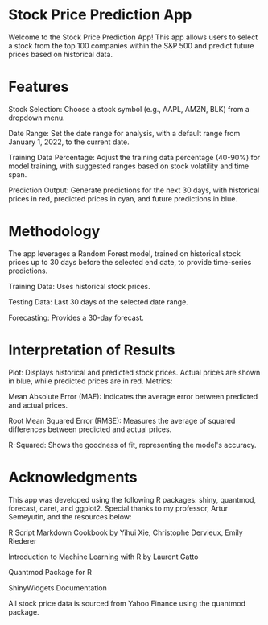 # Stock Price Prediction App
Welcome to the Stock Price Prediction App! This app allows users to select a stock from the top 100 companies within the S&P 500 and predict future prices based on historical data.

# Features
Stock Selection: Choose a stock symbol (e.g., AAPL, AMZN, BLK) from a dropdown menu.

Date Range: Set the date range for analysis, with a default range from January 1, 2022, to the current date.

Training Data Percentage: Adjust the training data percentage (40-90%) for model training, with suggested ranges based on stock volatility and time span.

Prediction Output: Generate predictions for the next 30 days, with historical prices in red, predicted prices in cyan, and future predictions in blue.

# Methodology

The app leverages a Random Forest model, trained on historical stock prices up to 30 days before the selected end date, to provide time-series predictions.

Training Data: Uses historical stock prices.

Testing Data: Last 30 days of the selected date range.

Forecasting: Provides a 30-day forecast.

# Interpretation of Results

Plot: Displays historical and predicted stock prices. Actual prices are shown in blue, while predicted prices are in red.
Metrics:

Mean Absolute Error (MAE): Indicates the average error between predicted and actual prices.

Root Mean Squared Error (RMSE): Measures the average of squared differences between predicted and actual prices.

R-Squared: Shows the goodness of fit, representing the model's accuracy.

# Acknowledgments
This app was developed using the following R packages: shiny, quantmod, forecast, caret, and ggplot2. Special thanks to my professor, Artur Semeyutin, and the resources below:

R Script Markdown Cookbook by Yihui Xie, Christophe Dervieux, Emily Riederer

Introduction to Machine Learning with R by Laurent Gatto

Quantmod Package for R

ShinyWidgets Documentation

All stock price data is sourced from Yahoo Finance using the quantmod package.
